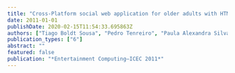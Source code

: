 ```yaml
---
title: "Cross-Platform social web application for older adults with HTML 5"
date: 2011-01-01
publishDate: 2020-02-15T11:54:33.695863Z
authors: ["Tiago Boldt Sousa", "Pedro Tenreiro", "Paula Alexandra Silva", "Francisco Nunes", "Eduarda Mendes Rodrigues"]
publication_types: ["6"]
abstract: ""
featured: false
publication: "*Entertainment Computing–ICEC 2011*"
---
```


